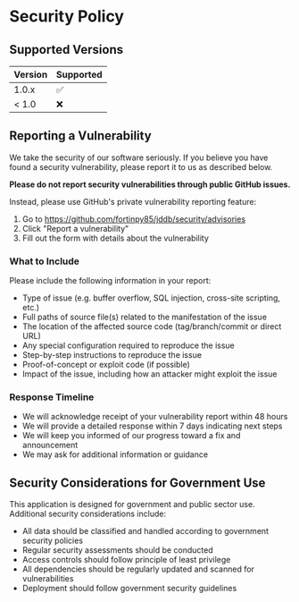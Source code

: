# Security Policy

## Supported Versions

| Version | Supported          |
| ------- | ------------------ |
| 1.0.x   | :white_check_mark: |
| < 1.0   | :x:                |

## Reporting a Vulnerability

We take the security of our software seriously. If you believe you have found a security vulnerability, please report it to us as described below.

**Please do not report security vulnerabilities through public GitHub issues.**

Instead, please use GitHub's private vulnerability reporting feature:
1. Go to https://github.com/fortinpy85/jddb/security/advisories
2. Click "Report a vulnerability"
3. Fill out the form with details about the vulnerability

### What to Include

Please include the following information in your report:
- Type of issue (e.g. buffer overflow, SQL injection, cross-site scripting, etc.)
- Full paths of source file(s) related to the manifestation of the issue
- The location of the affected source code (tag/branch/commit or direct URL)
- Any special configuration required to reproduce the issue
- Step-by-step instructions to reproduce the issue
- Proof-of-concept or exploit code (if possible)
- Impact of the issue, including how an attacker might exploit the issue

### Response Timeline

- We will acknowledge receipt of your vulnerability report within 48 hours
- We will provide a detailed response within 7 days indicating next steps
- We will keep you informed of our progress toward a fix and announcement
- We may ask for additional information or guidance

## Security Considerations for Government Use

This application is designed for government and public sector use. Additional security considerations include:

- All data should be classified and handled according to government security policies
- Regular security assessments should be conducted
- Access controls should follow principle of least privilege
- All dependencies should be regularly updated and scanned for vulnerabilities
- Deployment should follow government security guidelines